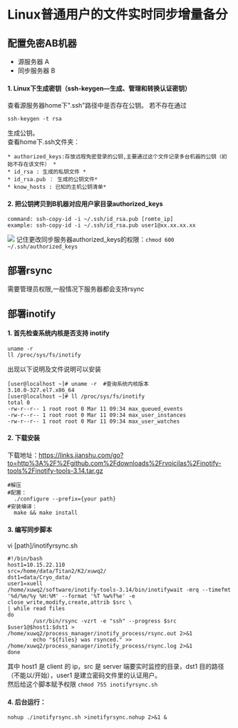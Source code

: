 # Linux普通用户的文件实时同步增量备分

## 配置免密AB机器
- 源服务器 A 
- 同步服务器 B
#### 1. Linux下生成密钥（ssh-keygen—生成、管理和转换认证密钥）

查看源服务器home下".ssh"路径中是否存在公钥。
若不存在通过
```shell 
ssh-keygen -t rsa
```
生成公钥。\
查看home下.ssh文件夹：
```
* authorized_keys:存放远程免密登录的公钥,主要通过这个文件记录多台机器的公钥（初始不存在该文件） *
* id_rsa : 生成的私钥文件 *
* id_rsa.pub ： 生成的公钥文件*
* know_hosts : 已知的主机公钥清单*
```

#### 2. 把公钥拷贝到B机器对应用户家目录authorized_keys
```shell
command: ssh-copy-id -i ~/.ssh/id_rsa.pub [romte_ip]
example: ssh-copy-id -i ~/.ssh/id_rsa.pub user1@xx.xx.xx.xx
```
![](https://github.com/SunssAria/Real-time-Synchronization/blob/master/ssh-copy-id.png)
记住更改同步服务器authorized_keys的权限：`chmod 600 ~/.ssh/authorized_keys`

## 部署rsync
需要管理员权限,一般情况下服务器都会支持rsync

## 部署inotify
#### 1. 首先检查系统内核是否支持 inotify
```shell
uname -r  
ll /proc/sys/fs/inotify
```
出现以下说明及文件说明可以安装
```
[user@localhost ~]# uname -r  #查询系统内核版本
3.10.0-327.el7.x86_64
[user@localhost ~]# ll /proc/sys/fs/inotify
total 0
-rw-r--r-- 1 root root 0 Mar 11 09:34 max_queued_events
-rw-r--r-- 1 root root 0 Mar 11 09:34 max_user_instances
-rw-r--r-- 1 root root 0 Mar 11 09:34 max_user_watches
```
#### 2. 下载安装
下载地址：https://links.jianshu.com/go?to=http%3A%2F%2Fgithub.com%2Fdownloads%2Frvoicilas%2Finotify-tools%2Finotify-tools-3.14.tar.gz
```
#解压
#配置：
  ./configure --prefix={your path}
#安装编译：
  make && make install
```

#### 3. 编写同步脚本
vi [path]/inotifyrsync.sh
```shell
#!/bin/bash
host1=10.15.22.110
src=/home/data/Titan2/K2/xuwq2/
dst1=data/Cryo_data/
user1=xuell
/home/xuwq2/software/inotify-tools-3.14/bin/inotifywait -mrq --timefmt '%d/%m/%y %H:%M' --format '%T %w%f%e' -e close_write,modify,create,attrib $src \
| while read files
do
        /usr/bin/rsync -vzrt -e "ssh" --progress $src $user1@$host1:$dst1 > /home/xuwq2/process_manager/inotify_process/rsync.out 2>&1
        echo "${files} was rsynced." >> /home/xuwq2/process_manager/inotify_process/rsync.log 2>&1
done
```
其中 host1 是 client 的 ip，src 是 server 端要实时监控的目录，dst1 目的路径（不能以/开始），user1 是建立密码文件里的认证用户。\
然后给这个脚本赋予权限
`chmod 755 inotifyrsync.sh`
#### 4. 后台运行：
```shell
nohup ./inotifyrsync.sh >inotifyrsync.nohup 2>&1 &
```
